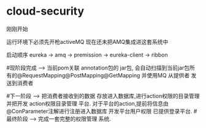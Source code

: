 # cloud-security
刚刚开始

运行环境下必须先开枪activeMQ  现在还未把AMQ集成进这套系统中

启动顺序  eureka  -> amq -> premission -> eureka-client -> ribbon

#现阶段完成  -->
	当前pom关联 annotation包的 jar包,  会自动扫描到当前jar包所有的@RequestMapping@PostMapping@GetMapping
	并使用MQ  从提供者 发送到消费者
	
#下一阶段 -->
	把消费者接收到的数据  存放进入数据库,进行action权限的目录管理
	并把开发 action权限目录管理 平台.
	对于平台的action,提前将信息由@ConParameter注解进行注册进入数据库
	开发平台用户权限 已提供登录平台.
#最终阶段 -->
	完成一套完整的权限管理 系统.